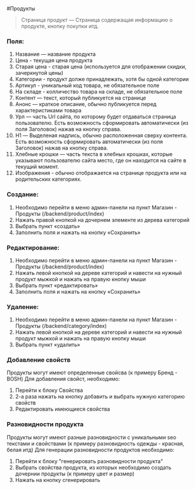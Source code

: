 #Продукты
> Страница продукт — Страница содержащая информацию о продукте, кнопку покупки итд.


### Поля:
1. Название — название продукта
2. Цена - текущая цена продукта
3. Старая цена - старая цена (используется для отображении скидки, зачеркнутой цены)
4. Категории - продукт долже принадлежать, хотя бы одной категории
5. Артикул - уникальный код товара, не обязательное поле
6. На складе - колличество товара на складе, не обязательное поле
7. Контент — текст, который публикуется на странице
8. Анонс — краткое описание, обычно публикуется перед характеристиками товара
9. Урл — часть Url сайта, по которому будет отдаваться страница пользователю. Есть возможность сформировать автоматически (из поля Заголовок) нажав на кнопку справа.
10. H1 — Выделеная надпись, обычно расположенная сверху контента.  Есть возможность сформировать автоматически (из поля Заголовок) нажав на кнопку справа.
11. Хлебные крошки — часть текста в хлебных крошках, которые указывают пользователю сайта место, где он находится на сайте в текущий момент.
12. Изображения - обычно отображается на странице продукта или на родительских категориях.


### Создание:
1. Необходимо перейти в меню админ-панели на пункт Магазин - Продукты (/backend/product/index)
2. Нажать правой кнопкой на дочернем элементе из дерева категорий
3. Выбрать пункт «создать»
4. Заполнить поля и нажать на кнопку «Сохранить»

### Редактирование:
1. Необходимо перейти в меню админ-панели на пункт Магазин - Продукты (/backend/product/index)
2. Нажать левой кнопкой на дереве категорий и навести на нужный продукт мыжкой и нажать на правую кнопку мыши
3. Выбрать пункт «редактировать»
4. Заполнить поля и нажать на кнопку «Сохранить»

### Удаление:
1. Необходимо перейти в меню админ-панели на пункт Магазин - Продукты (/backend/category/index)
2. Нажать левой кнопкой на дереве категорий и навести на нужный продукт мыжкой и нажать на правую кнопку мыши
3. Выбрать пункт «удалить»

### Добавление свойств
Продукты могут имеют определенные свойсва (к примеру Бренд - BOSH)
Для добавления свойст, необходимо:

1. Перейти к блоку Свойства
2. 2-а раза нажать на кнопку добавить и выбрать нужную категорию свойств
3. Редактировать имеющиеся свойства


### Разновидности продукта
Продукты могут имеют разные разновидности с уникальными seo текстами и свойствами (к примеру разновидность одежды - красная, белая итд)
Для генерации разновидности продуктов необходимо:

1. Перейти к блоку "генерировать разновидности продукта"
2. Выбрать свойства продукта, из которых необходимо создать дочернии продукты (к примеру цвет и размер)
3. Нажать на кнопку сгенерировать
